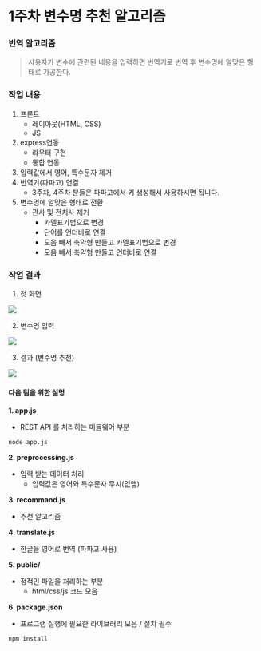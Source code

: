 # 1주차 변수명 추천 알고리즘

### 번역 알고리즘
> 사용자가 변수에 관련된 내용을 입력하면 번역기로 번역 후 변수명에 알맞은 형태로 가공한다.

### 작업 내용

1. 프론트
    - 레이아웃(HTML, CSS)
    - JS
2. express연동
   - 라우터 구현
   - 통합 연동
3. 입력값에서 영어, 특수문자 제거
4. 번역기(파파고) 연결 
    - 3주차, 4주차 분들은 파파고에서 키 생성해서 사용하시면 됩니다.
7. 변수명에 알맞은 형태로 전환 
    - 관사 및 전치사 제거 
        - 카멜표기법으로 변경
        - 단어를 언더바로 연결
        - 모음 빼서 축약형 만들고 카멜표기법으로 변경
        - 모음 빼서 축약형 만들고 언더바로 연결

### 작업 결과
1. 첫 화면

![](https://i.imgur.com/XS3abZ9.png)

2. 변수명 입력

![](https://i.imgur.com/uyluLv2.png)

3. 결과 (변수명 추천)

![](https://i.imgur.com/LbfzqSp.png)

#### 다음 팀을 위한 설명
**1. app.js**
- REST API 를 처리하는 미들웨어 부분
```sh
node app.js
```

**2. preprocessing.js**
- 입력 받는 데이터 처리 
  - 입력값은 영어와 특수문자 무시(없앰)

**3. recommand.js**
- 추천 알고리즘

**4. translate.js**
 - 한글을 영어로 번역 
 (파파고 사용)

**5. public/**
- 정적인 파일을 처리하는 부분 
  - html/css/js 코드 모음

**6. package.json**
 - 프로그램 실행에 필요한 라이브러리 모음 / 설치 필수
```sh
npm install 
```
